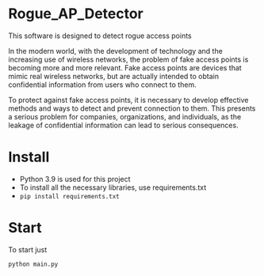 # Rogue_AP_Detector
This software is designed to detect rogue access points

In the modern world, with the development of technology and the increasing use of wireless networks, the problem of fake access points is becoming more and more relevant. Fake access points are devices that mimic real wireless networks, but are actually intended to obtain confidential information from users who connect to them.

To protect against fake access points, it is necessary to develop effective methods and ways to detect and prevent connection to them. This presents a serious problem for companies, organizations, and individuals, as the leakage of confidential information can lead to serious consequences.

# Install
- Python 3.9 is used for this project
- To install all the necessary libraries, use requirements.txt
- `pip install requirements.txt`

# Start
To start just 
```python
python main.py
```
